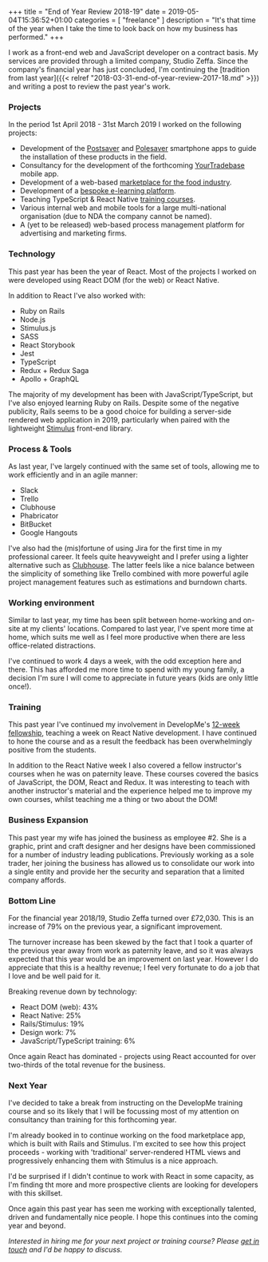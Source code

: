 +++
title = "End of Year Review 2018-19"
date = 2019-05-04T15:36:52+01:00
categories = [
  "freelance"
]
description = "It's that time of the year when I take the time to look back on how my business has performed."
+++

I work as a front-end web and JavaScript developer on a contract basis. My services are provided through a limited company, Studio Zeffa. Since the company's financial year has just concluded, I'm continuing the [tradition from last year]({{< relref "2018-03-31-end-of-year-review-2017-18.md" >}}) and writing a post to review the past year's work.

### Projects

In the period 1st April 2018 - 31st March 2019 I worked on the following projects:

- Development of the [Postsaver](https://itunes.apple.com/gb/app/postsaver/id1420447151?mt=8) and [Polesaver](https://itunes.apple.com/gb/app/polesaver/id1420447165) smartphone apps to guide the installation of these products in the field.
- Consultancy for the development of the forthcoming [YourTradebase](https://www.yourtradebase.com) mobile app.
- Development of a web-based [marketplace for the food industry](https://www.confinus.com).
- Development of a [bespoke e-learning platform](https://olice.co.uk/services/elearning-development-design/).
- Teaching TypeScript & React Native [training courses](https://developme.training).
- Various internal web and mobile tools for a large multi-national organisation (due to NDA the company cannot be named).
- A (yet to be released) web-based process management platform for advertising and marketing firms.

### Technology

This past year has been the year of React. Most of the projects I worked on were developed using React DOM (for the web) or React Native.

In addition to React I've also worked with:

- Ruby on Rails
- Node.js
- Stimulus.js
- SASS
- React Storybook
- Jest
- TypeScript
- Redux + Redux Saga
- Apollo + GraphQL

The majority of my development has been with JavaScript/TypeScript, but I've also enjoyed learning Ruby on Rails. Despite some of the negative publicity, Rails seems to be a good choice for building a server-side rendered web application in 2019, particularly when paired with the lightweight [Stimulus](https://stimulusjs.org) front-end library.

### Process & Tools

As last year, I've largely continued with the same set of tools, allowing me to work efficiently and in an agile manner:

- Slack
- Trello
- Clubhouse
- Phabricator
- BitBucket
- Google Hangouts

I've also had the (mis)fortune of using Jira for the first time in my professional career. It feels quite heavyweight and I prefer using a lighter alternative such as [Clubhouse](https://clubhouse.io). The latter feels like a nice balance between the simplicity of something like Trello combined with more powerful agile project management features such as estimations and burndown charts.

### Working environment

Similar to last year, my time has been split between home-working and on-site at my clients' locations. Compared to last year, I've spent more time at home, which suits me well as I feel more productive when there are less office-related distractions.

I've continued to work 4 days a week, with the odd exception here and there. This has afforded me more time to spend with my young family, a decision I'm sure I will come to appreciate in future years (kids are only little once!).

### Training

This past year I've continued my involvement in DevelopMe's [12-week fellowship](https://developme.training/fellowship/), teaching a week on React Native development. I have continued to hone the course and as a result the feedback has been overwhelmingly positive from the students.

In addition to the React Native week I also covered a fellow instructor's courses when he was on paternity leave. These courses covered the basics of JavaScript, the DOM, React and Redux. It was interesting to teach with another instructor's material and the experience helped me to improve my own courses, whilst teaching me a thing or two about the DOM!

### Business Expansion

This past year my wife has joined the business as employee #2. She is a graphic, print and craft designer and her designs have been commissioned for a number of industry leading publications. Previously working as a sole trader, her joining the business has allowed us to consolidate our work into a single entity and provide her the security and separation that a limited company affords.

### Bottom Line

For the financial year 2018/19, Studio Zeffa turned over £72,030. This is an increase of 79% on the previous year, a significant improvement.

The turnover increase has been skewed by the fact that I took a quarter of the previous year away from work as paternity leave, and so it was always expected that this year would be an improvement on last year. However I do appreciate that this is a healthy revenue; I feel very fortunate to do a job that I love and be well paid for it.

Breaking revenue down by technology:

- React DOM (web): 43%
- React Native: 25%
- Rails/Stimulus: 19%
- Design work: 7%
- JavaScript/TypeScript training: 6%

Once again React has dominated - projects using React accounted for over two-thirds of the total revenue for the business.

### Next Year

I've decided to take a break from instructing on the DevelopMe training course and so its likely that I will be focussing most of my attention on consultancy than training for this forthcoming year.

I'm already booked in to continue working on the food marketplace app, which is built with Rails and Stimulus. I'm excited to see how this project proceeds - working with 'traditional' server-rendered HTML views and progressively enhancing them with Stimulus is a nice approach.

I'd be surprised if I didn't continue to work with React in some capacity, as I'm finding tht more and more prospective clients are looking for developers with this skillset.

Once again this past year has seen me working with exceptionally talented, driven and fundamentally nice people. I hope this continues into the coming year and beyond.

_Interested in hiring me for your next project or training course? Please [get in touch](mailto:hello@tomspencer.dev) and I'd be happy to discuss._
